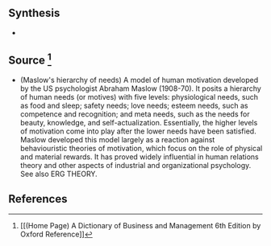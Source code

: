## Synthesis
- 
## Source [^1]
- (Maslow's hierarchy of needs) A model of human motivation developed by the US psychologist Abraham Maslow (1908-70). It posits a hierarchy of human needs (or motives) with five levels: physiological needs, such as food and sleep; safety needs; love needs; esteem needs, such as competence and recognition; and meta needs, such as the needs for beauty, knowledge, and self-actualization. Essentially, the higher levels of motivation come into play after the lower needs have been satisfied. Maslow developed this model largely as a reaction against behaviouristic theories of motivation, which focus on the role of physical and material rewards. It has proved widely influential in human relations theory and other aspects of industrial and organizational psychology. See also ERG THEORY.
## References

[^1]: [[(Home Page) A Dictionary of Business and Management 6th Edition by Oxford Reference]]